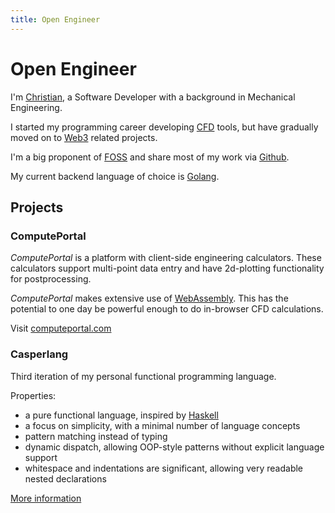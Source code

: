 ```yaml
---
title: Open Engineer
---
```


Open Engineer
=============
I'm [Christian](https://www.linkedin.com/in/christian-schmitz-ba0a23b9/), a Software Developer with a background in Mechanical Engineering.

I started my programming career developing [CFD](https://en.wikipedia.org/wiki/Computational_fluid_dynamics) tools, but have gradually moved on to [Web3](https://en.wikipedia.org/wiki/Web3) related projects.

I'm a big proponent of [FOSS](https://en.wikipedia.org/wiki/Free_and_open-source_software) and share most of my work via [Github](https://github.com/OpenEngineer).

My current backend language of choice is [Golang](https://go.dev/).

Projects
--------

### ComputePortal

*ComputePortal* is a platform with client-side engineering calculators. These calculators support multi-point data entry and have 2d-plotting functionality for postprocessing.

*ComputePortal* makes extensive use of [WebAssembly](https://webassembly.org). This has the potential to one day be powerful enough to do in-browser CFD calculations.

Visit [computeportal.com](https://www.computeportal.com)

### Casperlang
Third iteration of my personal functional programming language.

Properties:

* a pure functional language, inspired by [Haskell](https://www.haskell.org/)
* a focus on simplicity, with a minimal number of language concepts
* pattern matching instead of typing
* dynamic dispatch, allowing OOP-style patterns without explicit language support
* whitespace and indentations are significant, allowing very readable nested declarations

[More information](casperlang.html)
